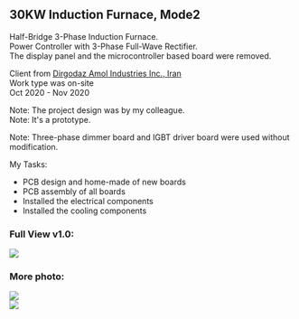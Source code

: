 ## 30KW Induction Furnace, Mode2
Half-Bridge 3-Phase Induction Furnace.  
Power Controller with 3-Phase Full-Wave Rectifier.  
The display panel and the microcontroller based board were removed.  

Client from [Dirgodaz Amol Industries Inc., Iran](https://dirgodazamol.com/en/)  
Work type was on-site  
Oct 2020 - Nov 2020  

Note: The project design was by my colleague.  
Note: It's a prototype.  

Note: Three-phase dimmer board and IGBT driver board were used without modification.  

My Tasks:
- PCB design and home-made of new boards 
- PCB assembly of all boards
- Installed the electrical components
- Installed the cooling components

### Full View v1.0:
![](https://s32.picofile.com/file/8477640292/FullView_v1_0.jpg) 

### More photo:
![](https://s32.picofile.com/file/8477640300/FullView2_v1_0.jpg)  
![](https://s32.picofile.com/file/8477640318/1.jpg)  